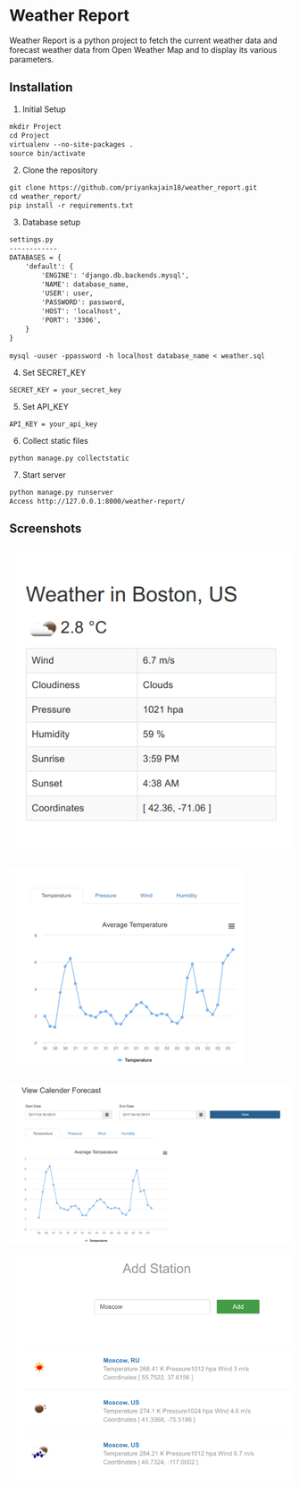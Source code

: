 # Weather Report
Weather Report is a python project to fetch the current weather data and forecast weather data from Open Weather Map and to display its various parameters.

## Installation
1. Initial Setup
```
mkdir Project
cd Project
virtualenv --no-site-packages .
source bin/activate
```
2. Clone the repository
```
git clone https://github.com/priyankajain18/weather_report.git
cd weather_report/
pip install -r requirements.txt
```
3. Database setup
```
settings.py
------------
DATABASES = {
    'default': {
        'ENGINE': 'django.db.backends.mysql',
        'NAME': database_name,
        'USER': user,
        'PASSWORD': password,
        'HOST': 'localhost',
        'PORT': '3306',
    }
}

mysql -uuser -ppassword -h localhost database_name < weather.sql
```
4. Set SECRET_KEY
```
SECRET_KEY = your_secret_key
```
5. Set API_KEY
```
API_KEY = your_api_key
```
6. Collect static files
```
python manage.py collectstatic
```
7. Start server
```
python manage.py runserver
Access http://127.0.0.1:8000/weather-report/
```
## Screenshots
![Current Weather Screenshot](https://github.com/priyankajain18/weather_report/blob/master/screenshots/screenshot1.png)
---
![Weather Parameters Chart Screenshot](https://github.com/priyankajain18/weather_report/blob/master/screenshots/screenshot2.png)
---
![Filtered Weather Forecast Data Screenshot](https://github.com/priyankajain18/weather_report/blob/master/screenshots/screenshot3.png)
---
![Add Weather Station Screenshot](https://github.com/priyankajain18/weather_report/blob/master/screenshots/screenshot4.png)
